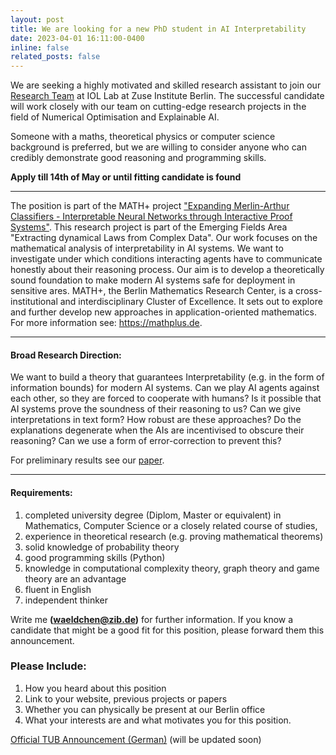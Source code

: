 ```yaml
---
layout: post
title: We are looking for a new PhD student in AI Interpretability
date: 2023-04-01 16:11:00-0400
inline: false
related_posts: false
---
```


We are seeking a highly motivated and skilled research assistant to join our [Research Team](https://iol.zib.de/research/#LEARN) at IOL Lab at Zuse Institute Berlin. The successful candidate will work closely with our team on cutting-edge research projects in the field of Numerical Optimisation and Explainable AI.

Someone with a maths, theoretical physics or computer science background is preferred, but we are willing to consider anyone who can credibly demonstrate good reasoning and programming skills.

**Apply till 14th of May or until fitting candidate is found**

***
The position is part of the MATH+ project ["Expanding Merlin-Arthur Classifiers - Interpretable Neural Networks through Interactive Proof Systems"](https://mathplus.de/research-2/emerging-fields/ef1-extracting-dynamical-laws-from-complex-data/ef1-24/). This research project is part of the Emerging Fields Area "Extracting dynamical Laws from Complex Data". Our work focuses on the mathematical analysis of interpretability in AI systems. We want to investigate under which conditions interacting agents have to communicate honestly about their reasoning process. Our aim is to develop a theoretically sound foundation to make modern AI systems safe for deployment in sensitive ares. MATH+, the Berlin Mathematics Research Center, is a cross-institutional and interdisciplinary Cluster of Excellence. It sets out to explore and further develop new approaches in application-oriented mathematics. For more information see: <https://mathplus.de>.

***
#### **Broad Research Direction:**

We want to build a theory that guarantees Interpretability (e.g. in the form of information bounds) for modern AI systems. Can we play AI agents against each other, so they are forced to cooperate with humans? Is it possible that AI systems prove the soundness of their reasoning to us? Can we give interpretations in text form? How robust are these approaches? Do the explanations degenerate when the AIs are incentivised to obscure their reasoning? Can we use a form of error-correction to prevent this?

For preliminary results see our [paper](https://arxiv.org/pdf/2206.00759.pdf).

***
#### **Requirements:**
1. completed university degree (Diplom, Master or equivalent) in Mathematics, Computer Science or a closely related course of studies,
2. experience in theoretical research (e.g. proving mathematical theorems)
3. solid knowledge of probability theory
4. good programming skills (Python)
5. knowledge in computational complexity theory, graph theory and game theory are an advantage
6. fluent in English
7. independent thinker

Write me **(waeldchen@zib.de)** for further information. If you know a candidate that might be a good fit for this position, please forward them this announcement.

### **Please Include:**
1. How you heard about this position
2. Link to your website, previous projects or papers
3. Whether you can physically be present at our Berlin office
4. What your interests are and what motivates you for this position.

 [Official TUB Announcement (German)](https://www.jobs.tu-berlin.de/stellenausschreibungen/164358) (will be updated soon)
